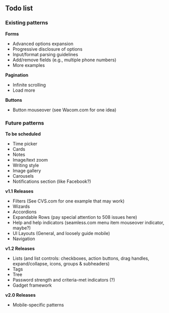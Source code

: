 ## Todo list

### Existing patterns
__Forms__
- Advanced options expansion
- Progressive disclosure of options
- Input/format parsing guidelines
- Add/remove fields (e.g., multiple phone numbers)
- More examples

__Pagination__
- Infinite scrolling
- Load more

__Buttons__
- Button mouseover  (see Wacom.com for one idea)

### Future patterns
__To be scheduled__
- Time picker
- Cards
- Notes
- Image/text zoom
- Writing style
- Image gallery
- Carousels
- Notifications section (like Facebook?)

__v1.1 Releases__
- Filters (See CVS.com for one example that may work)
- Wizards
- Accordions
- Expandable Rows (pay special attention to 508 issues here)
- Help and help indicators (seamless.com menu item mouseover indicator, maybe?)
- UI Layouts (General, and loosely guide mobile)
- Navigation

__v1.2 Releases__
- Lists (and list controls: checkboxes, action buttons, drag handles, expand/collapse, icons, groups & subheaders)
- Tags
- Tree
- Password strength and criteria-met indicators (?)
- Gadget framework

__v2.0 Releases__
- Mobile-specific patterns
